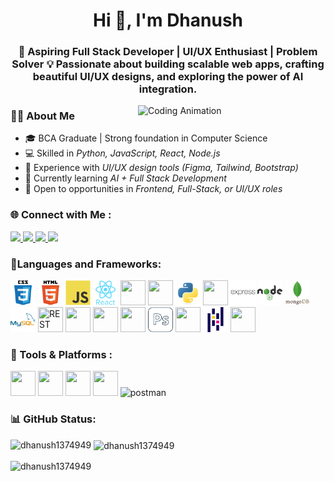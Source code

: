 
<h1 align="center">Hi 👋, I'm Dhanush</h1>
<h3 align="center">🚀 Aspiring Full Stack Developer | UI/UX Enthusiast | Problem Solver 💡 Passionate about building scalable web apps, crafting beautiful UI/UX designs, and exploring the power of AI integration.</h3>
<p><img align="right"src="https://media0.giphy.com/media/v1.Y2lkPTc5MGI3NjExaWg0aDdmNDg0d2lyNDc0YXM0MjQwaGZhOTN0ZTB4bXl4M3FmdDcybSZlcD12MV9pbnRlcm5hbF9naWZfYnlfaWQmY3Q9Zw/78XCFBGOlS6keY1Bil/giphy.gif" alt="Coding Animation" width="300"/></p>




<h3 align="left"> 🧑‍💻 About Me</h3>

- 🎓 BCA Graduate | Strong foundation in Computer Science  
- 💻 Skilled in *Python, JavaScript, React, Node.js*  
- 🎨 Experience with *UI/UX design tools (Figma, Tailwind, Bootstrap)*  
- 🌱 Currently learning *AI + Full Stack Development*  
- 💼 Open to opportunities in *Frontend, Full-Stack, or UI/UX roles*  



<h3 align="left"> 🌐 Connect with Me :</h3>

<p align="left">
  <a href="https://www.linkedin.com/in/dhanush-m-970136325/" target="_blank">
    <img src="https://img.shields.io/badge/LinkedIn-0077B5.svg?&style=for-the-badge&logo=linkedin&logoColor=white"/>
  </a>
  <a href="dhanushmurugan3075@gmail.com">
    <img src="https://img.shields.io/badge/Gmail-D14836.svg?&style=for-the-badge&logo=gmail&logoColor=white"/>
  </a>
  <a href="https://dhanush1374949.github.io/Morden-portfolio/" target="_blank">
    <img src="https://img.shields.io/badge/Portfolio-000000.svg?&style=for-the-badge&logo=firefox&logoColor=white"/>
  </a>
  <a href="https://www.behance.net/dhanushmurugan2596" target="_blank">
    <img src="https://img.shields.io/badge/Behance-1769FF.svg?&style=for-the-badge&logo=behance&logoColor=white"/>
  </a>
</p>


<h3 align="left">🚀Languages and Frameworks:</h3>
<p align="left">
  <!-- Frontend -->
<img src="https://raw.githubusercontent.com/devicons/devicon/master/icons/css3/css3-original-wordmark.svg" width="40" height="40"/>  
<img src="https://raw.githubusercontent.com/devicons/devicon/master/icons/html5/html5-original-wordmark.svg" width="40" height="40"/>  
<img src="https://raw.githubusercontent.com/devicons/devicon/master/icons/javascript/javascript-original.svg" width="40" height="40"/>  
<img src="https://raw.githubusercontent.com/devicons/devicon/master/icons/react/react-original-wordmark.svg" width="40" height="40"/>  
<img src="https://www.vectorlogo.zone/logos/tailwindcss/tailwindcss-icon.svg" width="40" height="40"/>  
<img src="https://cdn.jsdelivr.net/gh/devicons/devicon/icons/bootstrap/bootstrap-original.svg" width="40" height="40"/>


<!-- Backend -->
<img src="https://raw.githubusercontent.com/devicons/devicon/master/icons/python/python-original.svg" width="40" height="40"/>  
<img src="https://cdn.worldvectorlogo.com/logos/django.svg" width="40" height="40"/>  
<img src="https://raw.githubusercontent.com/devicons/devicon/master/icons/express/express-original-wordmark.svg" width="40" height="40"/>  
<img src="https://raw.githubusercontent.com/devicons/devicon/master/icons/nodejs/nodejs-original-wordmark.svg" width="40" height="40"/>  
<img src="https://raw.githubusercontent.com/devicons/devicon/master/icons/mongodb/mongodb-original-wordmark.svg" width="40" height="40"/>  
<img src="https://raw.githubusercontent.com/devicons/devicon/master/icons/mysql/mysql-original-wordmark.svg" width="40" height="40"/>  
<img src="https://img.icons8.com/external-flat-juicy-fish/60/external-api-coding-and-development-flat-flat-juicy-fish.png" width="40" height="40" title="REST API"/>  

<!-- Designing -->
<img src="https://www.vectorlogo.zone/logos/figma/figma-icon.svg" width="40" height="40"/>  
<img src="https://www.vectorlogo.zone/logos/framer/framer-icon.svg" width="40" height="40"/>  
<img src="https://www.vectorlogo.zone/logos/adobe_illustrator/adobe_illustrator-icon.svg" width="40" height="40"/>  
<img src="https://raw.githubusercontent.com/devicons/devicon/master/icons/photoshop/photoshop-line.svg" width="40" height="40"/>  

<!-- Others -->
<img src="https://www.vectorlogo.zone/logos/git-scm/git-scm-icon.svg" width="40" height="40"/>  
<img src="https://raw.githubusercontent.com/devicons/devicon/2ae2a900d2f041da66e950e4d48052658d850630/icons/pandas/pandas-original.svg" width="40" height="40"/>  
<img src="https://upload.wikimedia.org/wikipedia/commons/0/05/Scikit_learn_logo_small.svg" width="40" height="40"/>  

</p>


<h3 align="left">🔧 Tools & Platforms :</h3>
<p align="left">
  <img  src="https://cdn.jsdelivr.net/gh/devicons/devicon/icons/github/github-original.svg" width="40" height="40"/>
  <img src="https://cdn.jsdelivr.net/gh/devicons/devicon/icons/vscode/vscode-original.svg" width="40" height="40"/>
  <img src="https://resources.jetbrains.com/storage/products/company/brand/logos/PyCharm_icon.png" width="40" height="40"/>
  <img src="https://cdn.jsdelivr.net/gh/devicons/devicon/icons/anaconda/anaconda-original.svg" width="40" height="40"/>
  <img src="https://www.vectorlogo.zone/logos/getpostman/getpostman-icon.svg" alt="postman" width="40" height="40"/>  
</p>


<h3 align="left">📊 GitHub Status:</h3>

<p><img align="left" src="https://github-readme-stats.vercel.app/api/top-langs?username=dhanush1374949&show_icons=true&locale=en&layout=compact" alt="dhanush1374949" /></p>

<p>&nbsp;<img align="center" src="https://github-readme-stats.vercel.app/api?username=dhanush1374949&show_icons=true&locale=en" alt="dhanush1374949" /></p>

<p><img align="center" src="https://github-readme-streak-stats.herokuapp.com/?user=dhanush1374949&" alt="dhanush1374949" /></p>





